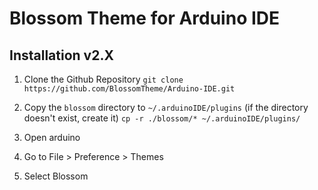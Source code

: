# Blossom Theme for Arduino IDE


## Installation v2.X
1. Clone the Github Repository
```git clone https://github.com/BlossomTheme/Arduino-IDE.git```

2. Copy the ```blossom``` directory to ```~/.arduinoIDE/plugins``` (if the directory doesn't exist, create it)
```cp -r ./blossom/* ~/.arduinoIDE/plugins/```

3. Open arduino

4. Go to File > Preference > Themes

5. Select Blossom
